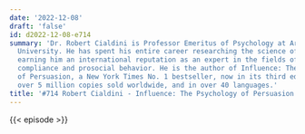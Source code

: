 ```yaml
---
date: '2022-12-08'
draft: 'false'
id: d2022-12-08-e714
summary: 'Dr. Robert Cialdini is Professor Emeritus of Psychology at Arizona State
  University. He has spent his entire career researching the science of influence,
  earning him an international reputation as an expert in the fields of persuasion,
  compliance and prosocial behavior. He is the author of Influence: The Psychology
  of Persuasion, a New York Times No. 1 bestseller, now in its third edition with
  over 5 million copies sold worldwide, and in over 40 languages.'
title: '#714 Robert Cialdini - Influence: The Psychology of Persuasion'
---
```

{{< episode >}}
